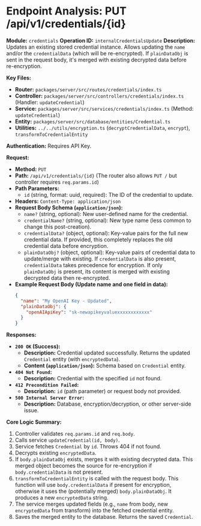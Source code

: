 # Endpoint Analysis: PUT /api/v1/credentials/{id}

**Module:** `credentials`
**Operation ID:** `internalCredentialsUpdate`
**Description:** Updates an existing stored credential instance. Allows updating the `name` and/or the `credentialData` (which will be re-encrypted). If `plainDataObj` is sent in the request body, it's merged with existing decrypted data before re-encryption.

**Key Files:**
*   **Router:** `packages/server/src/routes/credentials/index.ts`
*   **Controller:** `packages/server/src/controllers/credentials/index.ts` (Handler: `updateCredential`)
*   **Service:** `packages/server/src/services/credentials/index.ts` (Method: `updateCredential`)
*   **Entity:** `packages/server/src/database/entities/Credential.ts`
*   **Utilities:** `../../utils/encryption.ts` (`decryptCredentialData`, `encrypt`), `transformToCredentialEntity`

**Authentication:** Requires API Key.

**Request:**
*   **Method:** `PUT`
*   **Path:** `/api/v1/credentials/{id}` (The router also allows `PUT /` but controller requires `req.params.id`)
*   **Path Parameters:**
    *   `id` (string, format: uuid, required): The ID of the credential to update.
*   **Headers:** `Content-Type: application/json`
*   **Request Body Schema (`application/json`):**
    *   `name?` (string, optional): New user-defined name for the credential.
    *   `credentialName?` (string, optional): New type name (less common to change this post-creation).
    *   `credentialData?` (object, optional): Key-value pairs for the full new credential data. If provided, this completely replaces the old credential data before encryption.
    *   `plainDataObj?` (object, optional): Key-value pairs of credential data to update/merge with existing. If `credentialData` is also present, `credentialData` takes precedence for encryption. If only `plainDataObj` is present, its content is merged with existing decrypted data then re-encrypted.
*   **Example Request Body (Update name and one field in data):**
    ```json
    {
      "name": "My OpenAI Key - Updated",
      "plainDataObj": {
        "openAIApiKey": "sk-newapikeyvaluexxxxxxxxxxxx"
      }
    }
    ```

**Responses:**

*   **`200 OK` (Success):**
    *   **Description:** Credential updated successfully. Returns the updated `Credential` entity (with `encryptedData`).
    *   **Content (`application/json`):** Schema based on `Credential` entity.
*   **`404 Not Found`:**
    *   **Description:** Credential with the specified `id` not found.
*   **`412 Precondition Failed`:**
    *   **Description:** `id` (path parameter) or request body not provided.
*   **`500 Internal Server Error`:**
    *   **Description:** Database, encryption/decryption, or other server-side issue.

**Core Logic Summary:**
1. Controller validates `req.params.id` and `req.body`.
2. Calls service `updateCredential(id, body)`.
3. Service fetches `Credential` by `id`. Throws 404 if not found.
4. Decrypts existing `encryptedData`.
5. If `body.plainDataObj` exists, merges it with existing decrypted data. This merged object becomes the source for re-encryption if `body.credentialData` is not present.
6. `transformToCredentialEntity` is called with the request body. This function will use `body.credentialData` if present for encryption, otherwise it uses the (potentially merged) `body.plainDataObj`. It produces a new `encryptedData` string.
7. The service merges updated fields (e.g., `name` from body, new `encryptedData` from transform) into the fetched credential entity.
8. Saves the merged entity to the database. Returns the saved `Credential`.
